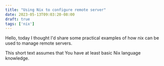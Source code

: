```yaml
---
title: "Using Nix to configure remote server"
date: 2023-05-13T09:03:20-08:00
draft: true
tags: ['nix']
---
```

Hello, today I thought I'd share some practical examples of how nix can be used to manage remote servers.

This short text assumes that You have at least basic Nix language knowledge.


 
